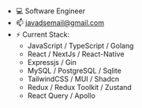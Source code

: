 - 💻️ Software Engineer
- 📫 javadsemail@gmail.com
- ⚡ Current Stack:
  - JavaScript / TypeScript / Golang 
  - React / NextJs / React-Native
  - Expressjs / Gin
  - MySQL / PostgreSQL / Sqlite
  - TailwindCSS / MUI / Shadcn
  - Redux / Redux Toolkit / Zustand
  - React Query / Apollo
<!---
JavadsGithub/JavadsGithub is a ✨ special ✨ repository because its `README.md` (this file) appears on your GitHub profile.
You can click the Preview link to take a look at your changes.
--->
